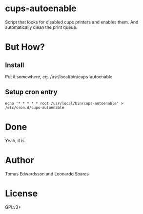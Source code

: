 cups-autoenable
===============
Script that looks for disabled cups printers and enables them. And automatically clean the print queue.

But How?
========

Install
-------
Put it somewhere, eg. /usr/local/bin/cups-autoenable

Setup cron entry
----------------

```
echo '* * * * * root /usr/local/bin/cups-autoenable' > /etc/cron.d/cups-autoenable
```


Done
====
Yeah, it is.




Author
======
Tomas Edwardsson and Leonardo Soares


License
=======
GPLv3+

